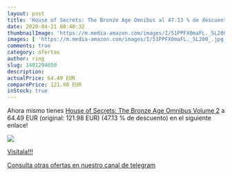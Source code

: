 ```yaml
---
layout: post
title: 'House of Secrets: The Bronze Age Omnibus al 47.13 % de descuento'
date: 2020-04-21 08:40:32
thumbnailImage: 'https://m.media-amazon.com/images/I/51PPFX0maFL._SL200_.jpg'
images: [ 'https://m.media-amazon.com/images/I/51PPFX0maFL._SL200_.jpg' ]
comments: true
category: ofertas
author: ring
slug: 1401294650
description:
actualPrice: 64.49 EUR
comparePrice: 121.98 EUR
inStock: true
---
```


Ahora mismo tienes [House of Secrets: The Bronze Age Omnibus Volume 2](https://www.amazon.es/dp/1401294650/?tag=redken-21) a 64.49 EUR (original: 121.98 EUR) (47.13 %  de descuento) en el siguiente enlace!

[![](https://m.media-amazon.com/images/I/51PPFX0maFL._SL200_.jpg)](https://www.amazon.es/dp/1401294650/?tag=redken-21)

[Visítala!!!](https://www.amazon.es/dp/1401294650/?tag=redken-21)

[Consulta otras ofertas en nuestro canal de telegram](https://t.me/s/ofertas25)
